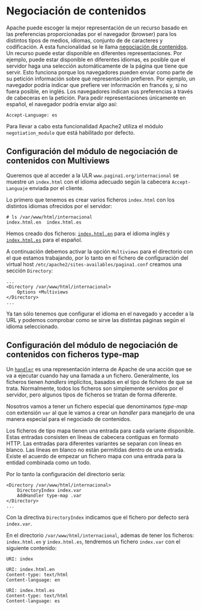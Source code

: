 # Negociación de contenidos

Apache puede escoger la mejor representación de un recurso basado en las preferencias proporcionadas por el navegador (browser) para los distintos tipos de medios, idiomas, conjunto de de caracteres y codificación. A esta funcionalidad se le llama [negociación de contenidos](http://httpd.apache.org/docs/2.4/content-negotiation.html). Un recurso puede estar disponible en diferentes representaciones. Por ejemplo, puede estar disponible en diferentes idiomas, es posible que el servidor haga una selección automáticamente de la página que tiene que servir. Esto funciona porque los navegadores pueden enviar como parte de su petición información sobre qué representación prefieren. Por ejemplo, un navegador podría indicar que prefiere ver información en francés y, si no fuera posible, en inglés. Los navegadores indican sus preferencias a través de cabeceras en la petición. Para pedir representaciones únicamente en español, el navegador podría enviar algo así: 

	Accept-Language: es

Para llevar a cabo esta funcionalidad Apache2 utiliza el módulo `negotiation_module` que está habilitado por defecto.

## Configuración del módulo de negociación de contenidos con Multiviews

Queremos que al acceder a la ULR `www.pagina1.org/internacional` se muestre un `index.html` con el idioma adecuado según la cabecera `Accept-Languaje` enviada por el cliente.

Lo primero que tenemos es crear varios ficheros `index.html` con los distintos idiomas ofrecidos por el servidor:

	# ls /var/www/html/internacional
	index.html.en  index.html.es

Hemos creado dos ficheros: [`index.html.en`](https://raw.githubusercontent.com/josedom24/apache24/master/curso/u12/fich/index.html.en) para el idioma inglés y [`index.html.es`](https://raw.githubusercontent.com/josedom24/apache24/master/curso/u12/fich/index.html.es) para el español.

A continuación debemos activar la opción `Multiviews` para el directorio con el que estamos trabajando, por lo tanto en el fichero de configuración del virtual host `/etc/apache2/sites-availables/pagina1.conf` creamos una sección `Directory`:

	...
	<Directory /var/www/html/internacional>
		Options +Multiviews
	</Directory>
	...

Ya tan sólo tenemos que configurar el idioma en el navegado y acceder a la URL y podemos comprobar como se sirve las distintas páginas según el idioma seleccionado.

## Configuración del módulo de negociación de contenidos con ficheros type-map

Un [`handler`](https://httpd.apache.org/docs/2.4/es/handler.html) es una representación interna de Apache de una acción que se va a ejecutar cuando hay una llamada a un fichero. Generalmente, los ficheros tienen *handlers* implícitos, basados en el tipo de fichero de que se trata. Normalmente, todos los ficheros son simplemente servidos por el servidor, pero algunos tipos de ficheros se tratan de forma diferente.

Nosotros vamos a tener un fichero especial que denominamos *type-map* con extensión `var` al que le vamos a crear un *handler* para manejarlo de una manera especial para el negociado de contenidos.

Los ficheros de tipo mapa tienen una entrada para cada variante disponible. Estas entradas consisten en líneas de cabecera contiguas en formato HTTP. Las entradas para diferentes variantes se separan con líneas en blanco. Las líneas en blanco no están permitidas dentro de una entrada. Existe el acuerdo de empezar un fichero mapa con una entrada para la entidad combinada como un todo.

Por lo tanto la configuración del directorio sería:

	<Directory /var/www/html/internacional>
		DirectoryIndex index.var
		AddHandler type-map .var
	</Directory>
	...

Con la directiva `DirectoryIndex` indicamos que el fichero por defecto será `index.var`.

En el directorio `/var/www/html/internacional`, ademas de tener los ficheros: `index.html.en` y `index.html.es`, tendremos un fichero `index.var` con el siguiente contenido:

	URI: index	

	URI: index.html.en
	Content-type: text/html
	Content-language: en	

	URI: index.html.es
	Content-type: text/html
	Content-language: es

